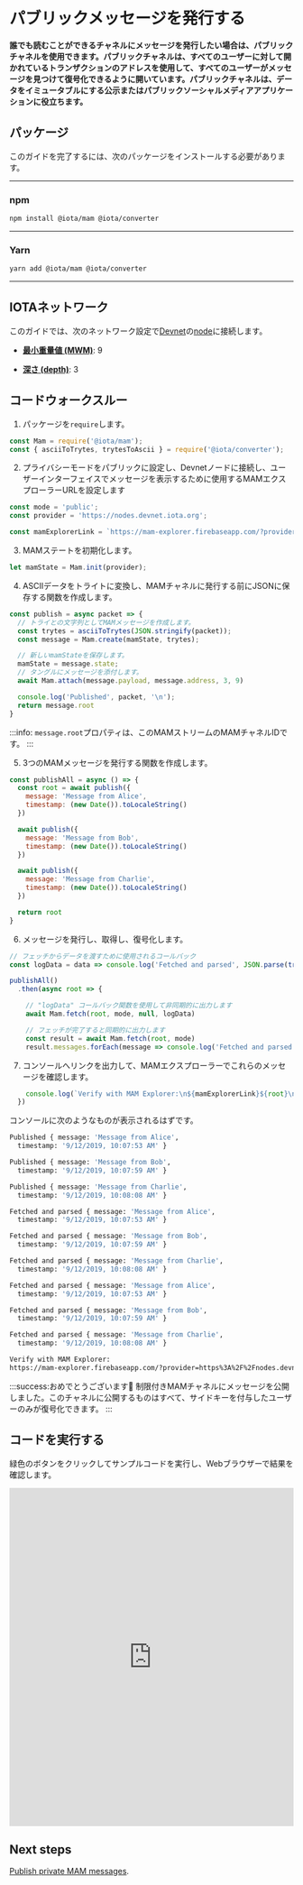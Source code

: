 # パブリックメッセージを発行する
<!-- # Publish public messages -->

**誰でも読むことができるチャネルにメッセージを発行したい場合は、パブリックチャネルを使用できます。パブリックチャネルは、すべてのユーザーに対して開かれているトランザクションのアドレスを使用して、すべてのユーザーがメッセージを見つけて復号化できるように開いています。パブリックチャネルは、データをイミュータブルにする公示またはパブリックソーシャルメディアアプリケーションに役立ちます。**
<!-- **If you want to publish messages to a channel that anyone can read, you can use a public channel. These channels are open for any user to find and decrypt the messages, using the address of the transaction that it's in. This type of channel is useful for public announcements or public social media applications that want the data to be immutable.** -->

## パッケージ
<!-- ## Packages -->

このガイドを完了するには、次のパッケージをインストールする必要があります。
<!-- To complete this guide, you need to install the following packages: -->

--------------------
### npm
```bash
npm install @iota/mam @iota/converter
```
---
### Yarn
```bash
yarn add @iota/mam @iota/converter
```
--------------------

## IOTAネットワーク
<!-- ## IOTA network -->

このガイドでは、次のネットワーク設定で[Devnet](root://getting-started/0.1/network/iota-networks.md#devnet)の[node](root://getting-started/0.1/network/nodes.md)に接続します。
<!-- In this guide, we connect to a [node](root://getting-started/0.1/network/nodes.md) on the [Devnet](root://getting-started/0.1/network/iota-networks.md#devnet) with the following network settings: -->

- **[最小重量値 (MWM)](root://getting-started/0.1/network/minimum-weight-magnitude.md)**: 9
<!-- - **[Minimum weight magnitude](root://getting-started/0.1/network/minimum-weight-magnitude.md)**: 9 -->

- **[深さ (depth)](root://getting-started/0.1/transactions/depth.md)**: 3
<!-- - **[Depth](root://getting-started/0.1/transactions/depth.md)**: 3 -->

## コードウォークスルー
<!-- ## Code walkthrough -->

1. パッケージを`require`します。
  <!-- 1. Require the packages -->

  ```js
  const Mam = require('@iota/mam');
  const { asciiToTrytes, trytesToAscii } = require('@iota/converter');
  ```

2. プライバシーモードをパブリックに設定し、Devnetノードに接続し、ユーザーインターフェイスでメッセージを表示するために使用するMAMエクスプローラーURLを設定します
  <!-- 2. Set the privacy mode to public, connect to a Devnet node, and set the MAM explorer URL to use for seeing messages in a user interface -->

  ```js
  const mode = 'public';
  const provider = 'https://nodes.devnet.iota.org';

  const mamExplorerLink = `https://mam-explorer.firebaseapp.com/?provider=${encodeURIComponent(provider)}&mode=${mode}&root=`;
  ```

3. MAMステートを初期化します。
  <!-- 3. Initialize the MAM state -->

  ```js
  let mamState = Mam.init(provider);
  ```

4. ASCIIデータをトライトに変換し、MAMチャネルに発行する前にJSONに保存する関数を作成します。
  <!-- 4. Create a function to convert ASCII data to trytes and store it in JSON before publishing it to a MAM channel -->

  ```js
  const publish = async packet => {
    // トライとの文字列としてMAMメッセージを作成します。
    const trytes = asciiToTrytes(JSON.stringify(packet));
    const message = Mam.create(mamState, trytes);

    // 新しいmamStateを保存します。
    mamState = message.state;
    // タングルにメッセージを添付します。
    await Mam.attach(message.payload, message.address, 3, 9)

    console.log('Published', packet, '\n');
    return message.root
  }
  ```

  :::info:
  `message.root`プロパティは、このMAMストリームのMAMチャネルIDです。
  :::
  <!-- :::info: -->
  <!-- The `message.root` property is the MAM channel ID for this MAM stream. -->
  <!-- ::: -->

5. 3つのMAMメッセージを発行する関数を作成します。
  <!-- 5. Create a function that publishes three MAM messages -->

  ```js
  const publishAll = async () => {
    const root = await publish({
      message: 'Message from Alice',
      timestamp: (new Date()).toLocaleString()
    })

    await publish({
      message: 'Message from Bob',
      timestamp: (new Date()).toLocaleString()
    })

    await publish({
      message: 'Message from Charlie',
      timestamp: (new Date()).toLocaleString()
    })

    return root
  }
  ```

6. メッセージを発行し、取得し、復号化します。
  <!-- 6. Publish the messages, fetch them, and decrypt them -->

  ```js
  // フェッチからデータを渡すために使用されるコールバック
  const logData = data => console.log('Fetched and parsed', JSON.parse(trytesToAscii(data)), '\n')

  publishAll()
    .then(async root => {

      // "logData" コールバック関数を使用して非同期的に出力します
      await Mam.fetch(root, mode, null, logData)

      // フェッチが完了すると同期的に出力します
      const result = await Mam.fetch(root, mode)
      result.messages.forEach(message => console.log('Fetched and parsed', JSON.parse(trytesToAscii(message)), '\n'))
  ```

7. コンソールへリンクを出力して、MAMエクスプローラーでこれらのメッセージを確認します。
  <!-- 7. Print the link to the console to see these messages in the MAM Explorer -->

  ```js
      console.log(`Verify with MAM Explorer:\n${mamExplorerLink}${root}\n`);
    })
  ```

コンソールに次のようなものが表示されるはずです。
<!-- You should see something like the following in the console: -->

```bash
Published { message: 'Message from Alice',
  timestamp: '9/12/2019, 10:07:53 AM' }

Published { message: 'Message from Bob',
  timestamp: '9/12/2019, 10:07:59 AM' }

Published { message: 'Message from Charlie',
  timestamp: '9/12/2019, 10:08:08 AM' }

Fetched and parsed { message: 'Message from Alice',
  timestamp: '9/12/2019, 10:07:53 AM' }

Fetched and parsed { message: 'Message from Bob',
  timestamp: '9/12/2019, 10:07:59 AM' }

Fetched and parsed { message: 'Message from Charlie',
  timestamp: '9/12/2019, 10:08:08 AM' }

Fetched and parsed { message: 'Message from Alice',
  timestamp: '9/12/2019, 10:07:53 AM' }

Fetched and parsed { message: 'Message from Bob',
  timestamp: '9/12/2019, 10:07:59 AM' }

Fetched and parsed { message: 'Message from Charlie',
  timestamp: '9/12/2019, 10:08:08 AM' }

Verify with MAM Explorer:
https://mam-explorer.firebaseapp.com/?provider=https%3A%2F%2Fnodes.devnet.iota.org&mode=public&root=9LBMBRUAJIRNASMNJP99ZMNVKNOER9XGVSLJLECEXBTNADHPWGO9FMBRRAGZPKEPSRLJ9SZYQU9EVLMPC
```

:::success:おめでとうございます:tada:
制限付きMAMチャネルにメッセージを公開しました。このチャネルに公開するものはすべて、サイドキーを付与したユーザーのみが復号化できます。
:::
<!-- :::success:Congratulations :tada: -->
<!-- You've published messages to a restricted MAM channel. Anything you publish to this channel can be decrypted only by those to whom you give the side key. -->
<!-- ::: -->

## コードを実行する
<!-- ## Run the code -->

緑色のボタンをクリックしてサンプルコードを実行し、Webブラウザーで結果を確認します。
<!-- Click the green button to run the sample code and see the results in the web browser. -->

<iframe height="600px" width="100%" src="https://repl.it/@jake91/MAM-public?lite=true" scrolling="no" frameborder="no" allowtransparency="true" allowfullscreen="true" sandbox="allow-forms allow-pointer-lock allow-popups allow-same-origin allow-scripts allow-modals"></iframe>

## Next steps

[Publish private MAM messages](../js/create-restricted-channel.md).
